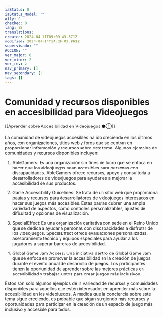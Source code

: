 ```yaml
---
iaStatus: 0
iaStatus_Model: ""
a11y: 0
checked: 0
lang: ES
translations: 
created: 2024-04-11T09:09:43.371Z
modified: 2024-04-14T14:29:03.862Z
supervisado: ""
ACCION: ""
ver_major: 0
ver_minor: 2
ver_rev: 2
nav_primary: []
nav_secondary: []
tags: []
---
```

# Comunidad y recursos disponibles en accesibilidad para Videojuegos

[[Aprender sobre Accesibilidad en Videojuegos ⚫①]]

La comunidad de videojuegos accesibles ha ido creciendo en los últimos años, con organizaciones, sitios web y foros que se centran en proporcionar información y recursos sobre este tema. Algunos ejemplos de comunidades y recursos disponibles incluyen:

1. AbleGamers: Es una organización sin fines de lucro que se enfoca en hacer que los videojuegos sean accesibles para personas con discapacidades. AbleGamers ofrece recursos, apoyo y consultoría a desarrolladores de videojuegos para ayudarles a mejorar la accesibilidad de sus productos.

2. Game Accessibility Guidelines: Se trata de un sitio web que proporciona pautas y recursos para desarrolladores de videojuegos interesados en hacer sus juegos más accesibles. Estas pautas cubren una amplia variedad de aspectos, como controles personalizables, ajustes de dificultad y opciones de visualización.

3. SpecialEffect: Es una organización caritativa con sede en el Reino Unido que se dedica a ayudar a personas con discapacidades a disfrutar de los videojuegos. SpecialEffect ofrece evaluaciones personalizadas, asesoramiento técnico y equipos especiales para ayudar a los jugadores a superar barreras de accesibilidad.

4. Global Game Jam Access: Una iniciativa dentro de Global Game Jam que se enfoca en promover la accesibilidad en la creación de juegos durante el evento anual de desarrollo de juegos. Los participantes tienen la oportunidad de aprender sobre las mejores prácticas en accesibilidad y trabajar juntos para crear juegos más inclusivos.

Estos son solo algunos ejemplos de la variedad de recursos y comunidades disponibles para aquellos que estén interesados en aprender más sobre la accesibilidad en los videojuegos. A medida que la conciencia sobre este tema sigue creciendo, es probable que sigan surgiendo más recursos y oportunidades para participar en la creación de un espacio de juego más inclusivo y accesible para todos.

